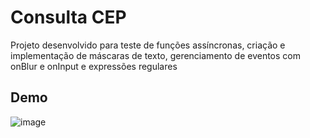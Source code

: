 # Consulta CEP
Projeto desenvolvido para teste de funções assíncronas, criação e implementação de máscaras de texto, gerenciamento de eventos com onBlur e onInput e expressões regulares

## Demo

![image](https://user-images.githubusercontent.com/83318978/189462589-cc31bf01-dab5-4fd7-a300-1f5753cf13c2.png)
